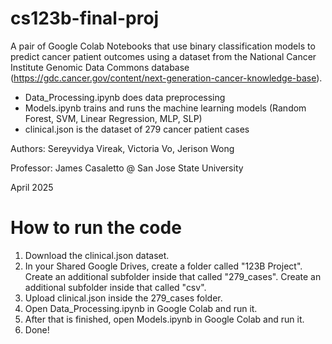 # cs123b-final-proj
A pair of Google Colab Notebooks that use binary classification models to predict cancer patient outcomes using a dataset from the National Cancer Institute Genomic Data Commons database (https://gdc.cancer.gov/content/next-generation-cancer-knowledge-base).
- Data_Processing.ipynb does data preprocessing
- Models.ipynb trains and runs the machine learning models (Random Forest, SVM, Linear Regression, MLP, SLP)
- clinical.json is the dataset of 279 cancer patient cases

Authors: Sereyvidya Vireak, Victoria Vo, Jerison Wong

Professor: James Casaletto @ San Jose State University

April 2025

# How to run the code
1. Download the clinical.json dataset.
2. In your Shared Google Drives, create a folder called "123B Project". Create an additional subfolder inside that called "279_cases". Create an additional subfolder inside that called "csv".
3. Upload clinical.json inside the 279_cases folder.
4. Open Data_Processing.ipynb in Google Colab and run it.
5. After that is finished, open Models.ipynb in Google Colab and run it.
6. Done!

